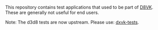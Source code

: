 This repository contains test applications that used to be part of [D8VK](https://github.com/AlpyneDreams/d8vk). These are generally not useful for end users.

Note: The d3d8 tests are now upstream. Please use: [dxvk-tests](https://github.com/doitsujin/dxvk-tests).
